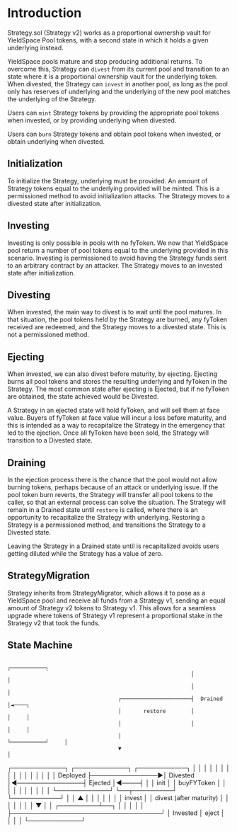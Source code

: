 # Introduction
Strategy.sol (Strategy v2) works as a proportional ownership vault for YieldSpace Pool tokens, with a second state in which it holds a given underlying instead.

YieldSpace pools mature and stop producing additional returns. To overcome this, Strategy can `divest` from its current pool and transition to an state where it is a proportional ownership vault for the underlying token. When divested, the Strategy can `invest` in another pool, as long as the pool only has reserves of underlying and the underlying of the new pool matches the underlying of the Strategy.

Users can `mint` Strategy tokens by providing the appropriate pool tokens when invested, or by providing underlying when divested.

Users can `burn` Strategy tokens and obtain pool tokens when invested, or obtain underlying when divested.

## Initialization
To initialize the Strategy, underlying must be provided. An amount of Strategy tokens equal to the underlying provided will be minted. This is a permissioned method to avoid initialization attacks. The Strategy moves to a divested state after initialization.

## Investing
Investing is only possible in pools with no fyToken. We now that YieldSpace pool return a number of pool tokens equal to the underlying provided in this scenario. Investing is permissioned to avoid having the Strategy funds sent to an arbitrary contract by an attacker. The Strategy moves to an invested state after initialization.

## Divesting
When invested, the main way to divest is to wait until the pool matures. In that situation, the pool tokens held by the Strategy are burned, any fyToken received are redeemed, and the Strategy moves to a divested state. This is not a permissioned method.

## Ejecting
When invested, we can also divest before maturity, by ejecting. Ejecting burns all pool tokens and stores the resulting underlying and fyToken in the Strategy. The most common state after ejecting is Ejected, but if no fyToken are obtained, the state achieved would be Divested.

A Strategy in an ejected state will hold fyToken, and will sell them at face value. Buyers of fyToken at face value will incur a loss before maturity, and this is intended as a way to recapitalize the Strategy in the emergency that led to the ejection. Once all fyToken have been sold, the Strategy will transition to a Divested state.

## Draining
In the ejection process there is the chance that the pool would not allow burning tokens, perhaps because of an attack or underlying issue. If the pool token burn reverts, the Strategy will transfer all pool tokens to the caller, so that an external process can solve the situation. The Strategy will remain in a Drained state until `restore` is called, where there is an opportunity to recapitalize the Strategy with underlying. Restoring a Strategy is a permissioned method, and transitions the Strategy to a Divested state.

Leaving the Strategy in a Drained state until is recapitalized avoids users getting diluted while the Strategy has a value of zero.

## StrategyMigration
Strategy inherits from StrategyMigrator, which allows it to pose as a YieldSpace pool and receive all funds from a Strategy v1, sending an equal amount of Strategy v2 tokens to Strategy v1. This allows for a seamless upgrade where tokens of Strategy v1 represent a proportional stake in the Strategy v2 that took the funds.

## State Machine


                                                              ┌───────────┐
                                                              │           │
                                                              │           │
                                       ┌──────────────────────┤  Drained  │◄────┐
                                       │       restore        │           │     │
                                       │                      │           │     │
                                       │                      └───────────┘     │
                                       ▼                                        │
  ┌────────────┐                ┌────────────┐                ┌───────────┐     │
  │            │                │            │                │           │     │
  │            │                │            │                │           │     │
  │  Deployed  ├───────────────►│  Divested  │◄───────────────┤  Ejected  │◄────┤
  │            │     init       │            │   buyFYToken   │           │     │
  │            │                │            │                │           │     │
  └────────────┘                └──┬─────────┘                └───────────┘     │
                                   │      ▲                                     │
                                   │      │                                     │
                                   │      │                                     │
                            invest │      │ divest (after maturity)             │
                                   │      │                                     │
                                   │      │                                     │
                                   ▼      │                                     │
                                ┌─────────┴──┐                                  │
                                │            │                                  │
                                │            ├──────────────────────────────────┘
                                │  Invested  │             eject
                                │            │
                                │            │
                                └────────────┘
